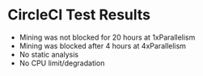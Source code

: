 # CircleCI Test Results

- Mining was not blocked for 20 hours at 1xParallelism
- Mining was blocked after 4 hours at 4xParallelism
- No static analysis
- No CPU limit/degradation
